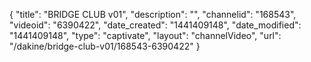 {
    "title": "BRIDGE CLUB v01",
    "description": "",
    "channelid": "168543",
    "videoid": "6390422",
    "date_created": "1441409148",
    "date_modified": "1441409148",
    "type": "captivate",
    "layout": "channelVideo",
    "url": "\/dakine\/bridge-club-v01\/168543-6390422"
}